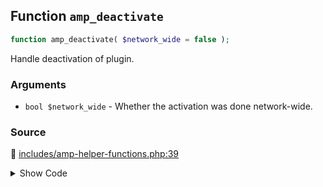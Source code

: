 ## Function `amp_deactivate`

```php
function amp_deactivate( $network_wide = false );
```

Handle deactivation of plugin.

### Arguments

* `bool $network_wide` - Whether the activation was done network-wide.

### Source

:link: [includes/amp-helper-functions.php:39](../../includes/amp-helper-functions.php#L39-L51)

<details>
<summary>Show Code</summary>

```php
function amp_deactivate( $network_wide = false ) {
	AmpWpPluginFactory::create()->deactivate( $network_wide );
	// We need to manually remove the amp endpoint.
	global $wp_rewrite;
	foreach ( $wp_rewrite->endpoints as $index => $endpoint ) {
		if ( amp_get_slug() === $endpoint[1] ) {
			unset( $wp_rewrite->endpoints[ $index ] );
			break;
		}
	}

	flush_rewrite_rules( false );
}
```

</details>
